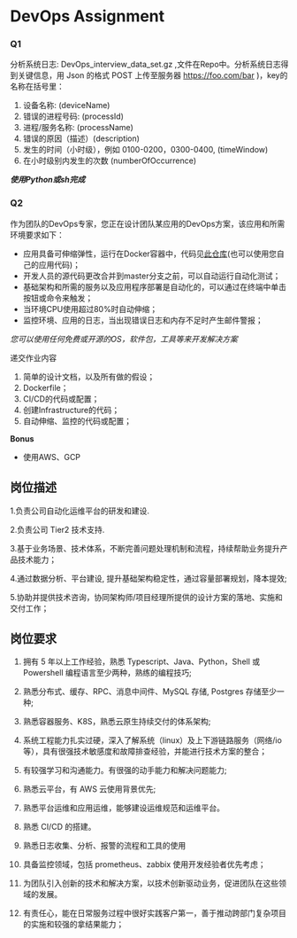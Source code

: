 # DevOps Assignment

### Q1

分析系统日志: DevOps_interview_data_set.gz ,文件在Repo中。分析系统日志得到关键信息，用 Json 的格式 POST 上传至服务器 https://foo.com/bar )，key的名称在括号里：

1. 设备名称: (deviceName)
2. 错误的进程号码: (processId)
3. 进程/服务名称: (processName)
4. 错误的原因（描述）(description)
5. 发生的时间（小时级），例如 0100-0200，0300-0400, (timeWindow)
6. 在小时级别内发生的次数 (numberOfOccurrence)

***使用Python或sh完成***

### Q2

作为团队的DevOps专家，您正在设计团队某应用的DevOps方案，该应用和所需环境要求如下：

- 应用具备可伸缩弹性，运行在Docker容器中，代码见[此仓库](https://github.com/goxr3plus/Simplest-Spring-Boot-Hello-World)(也可以使用您自己的应用代码)；
- 开发人员的源代码更改合并到master分支之前，可以自动运行自动化测试；
- 基础架构和所需的服务以及应用程序部署是自动化的，可以通过在终端中单击按钮或命令来触发；
- 当环境CPU使用超过80%时自动伸缩；
- 监控环境、应用的日志，当出现错误日志和内存不足时产生邮件警报；

*您可以使用任何免费或开源的OS，软件包，工具等来开发解决方案*

递交作业内容
1. 简单的设计文档，以及所有做的假设；
2. Dockerfile；
3. CI/CD的代码或配置；
4. 创建Infrastructure的代码；
5. 自动伸缩、监控的代码或配置；


**Bonus**

- 使用AWS、GCP


## 岗位描述

1.负责公司自动化运维平台的研发和建设.

2.负责公司 Tier2 技术支持.

3.基于业务场景、技术体系，不断完善问题处理机制和流程，持续帮助业务提升产品技术能力；

4.通过数据分析、平台建设, 提升基础架构稳定性，通过容量部署规划，降本提效;

5.协助并提供技术咨询，协同架构师/项目经理所提供的设计方案的落地、实施和交付工作；

## 岗位要求

1. 拥有 5 年以上工作经验，熟悉 Typescript、Java、Python，Shell 或 Powershell 编程语言至少两种，熟练的编程技巧;

2. 熟悉分布式、缓存、RPC、消息中间件、MySQL 存储, Postgres 存储至少一种;

3. 熟悉容器服务、K8S，熟悉云原生持续交付的体系架构;

4. 系统工程能力扎实过硬，深入了解系统（linux）及上下游链路服务（网络/io 等），具有很强技术敏感度和故障排查经验，并能进行技术方案的整合；

5. 有较强学习和沟通能力。有很强的动手能力和解决问题能力;

6. 熟悉云平台，有 AWS 云使用背景优先;

7. 熟悉平台运维和应用运维，能够建设运维规范和运维平台。

8. 熟悉 CI/CD 的搭建。

9. 熟悉日志收集、分析、报警的流程和工具的使用

10. 具备监控领域，包括 prometheus、zabbix 使用开发经验者优先考虑；

11. 为团队引入创新的技术和解决方案，以技术创新驱动业务，促进团队在这些领域的发展。

12. 有责任心，能在日常服务过程中很好实践客户第一，善于推动跨部门复杂项目的实施和较强的拿结果能力；
